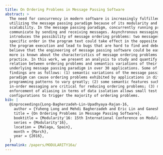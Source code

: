 ```yaml
---
title: On Ordering Problems in Message Passing Software
abstract: >
  The need for concurrency in modern software is increasingly fulfilled by
  utilizing the message passing paradigm because of its modularity and
  scalability. In the message passing paradigm, concurrently running processes
  communicate by sending and receiving messages. Asynchronous messaging
  introduces the possibility of message ordering problems: two messages with a
  specific order in the program text could take effect in the opposite order in
  the program execution and lead to bugs that are hard to find and debug. We
  believe that the engineering of message passing software could be easier if
  more is known about the characteristics of message ordering problems in
  practice. In this work, we present an analysis to study and quantify the
  relation between ordering problems and semantics variations of their
  underlying message passing paradigm in over 30 applications. Some of our
  findings are as follows: (1) semantic variations of the message passing
  paradigm can cause ordering problems exhibited by applications in different
  programming patterns to vary greatly; (2) some semantic features such as
  in-order messaging are critical for reducing ordering problems; (3) modular
  enforcement of aliasing in terms of data isolation allows small test
  configurations to trigger the majority of ordering problems.
bib: |
  @inproceedings{Long-Bagherzadeh-Lin-Upadhyaya-Rajan-16,
    author = {Yuheng Long and Mehdi Bagherzadeh and Eric Lin and Ganesha Upadhyaya and Hridesh Rajan},
    title = {On Ordering Problems in Message Passing Software},
    booktitle = {Modularity'16: 15th International Conference on Modularity},
    series = {Modularity'16},
    location = {Malaga, Spain},
    month = {March},
    year = {2016},
  }
permalink: /papers/MODULARITY16a/
---
```

